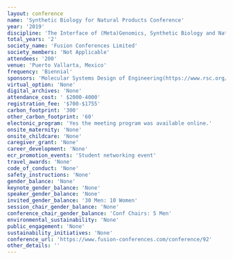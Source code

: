 ```yaml
---
layout: conference 
name: 'Synthetic Biology for Natural Products Conference'
year: '2019'
discipline: 'The Interface of (Meta)Genomics, Synthetic Biology and Natural Product Discovery'
total_years: '2'
society_name: 'Fusion Conferences Limited'
society_members: 'Not Applicable'
attendees: '200'
venue: 'Puerto Vallarta, Mexico'
frequency: 'Biennial'
sponsors: 'Molecular Systems Design of Engineering(https://www.rsc.org/journals-books-databases/about-journals/msde/)'
virtual_option: 'None'
digital_archives: 'None'
attendance_cost: ' $2000-4000'
registration_fee: '$700-$1755'
carbon_footprint: '300'
other_carbon_footprint: '60'
electonic_program: 'Yes the meeting program was available online.'
onsite_maternity: 'None'
onsite_childcare: 'None'
caregiver_grant: 'None'
career_development: 'None'
ecr_promotion_events: 'Student networking event'
travel_awards: 'None'
code_of_conduct: 'None'
safety_instructions: 'None'
gender_balance: 'None'
keynote_gender_balance: 'None'
speaker_gender_balance: 'None'
invited_gender_balance: '30 Men: 10 Women'
session_chair_gender_balance: 'None'
conference_chair_gender_balance: 'Conf Chairs: 5 Men'
environmental_sustainability: 'None'
public_engagement: 'None'
sustainability_initiatives: 'None'
conference_url: 'https://www.fusion-conferences.com/conference/92'
other_details: ''
---
```

